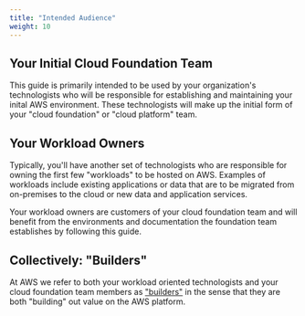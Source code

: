 ```yaml
---
title: "Intended Audience"
weight: 10
---
```


## Your Initial Cloud Foundation Team
This guide is primarily intended to be used by your organization's technologists who will be responsible for establishing and maintaining your inital AWS environment. These technologists will make up the initial form of your "cloud foundation" or "cloud platform" team.

## Your Workload Owners

Typically, you'll have another set of technologists who are responsible for owning the first few "workloads" to be hosted on AWS.  Examples of workloads include existing applications or data that are to be migrated from on-premises to the cloud or new data and application services.

Your workload owners are customers of your cloud foundation team and will benefit from the environments and documentation the foundation team establishes by following this guide.

## Collectively: "Builders"

At AWS we refer to both your workload oriented technologists and your cloud foundation team members as ["builders"](https://aws.amazon.com/campaigns/build-on-aws/) in the sense that they are both "building" out value on the AWS platform.